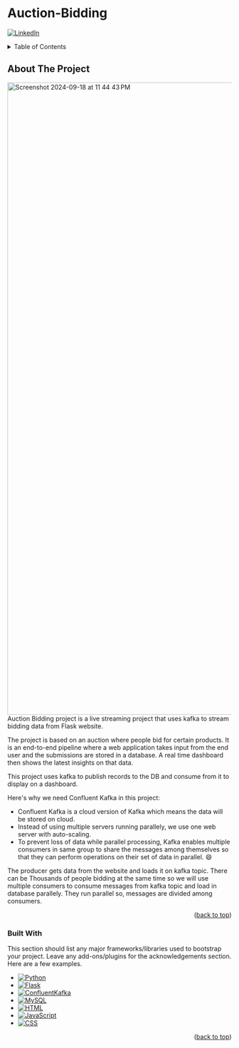 # Auction-Bidding

<!-- Improved compatibility of back to top link: See: https://github.com/othneildrew/Best-README-Template/pull/73 -->
<a id="readme-top"></a>
<!--
*** Thanks for checking out the Best-README-Template. If you have a suggestion
*** that would make this better, please fork the repo and create a pull request
*** or simply open an issue with the tag "enhancement".
*** Don't forget to give the project a star!
*** Thanks again! Now go create something AMAZING! :D
-->



<!-- PROJECT SHIELDS -->
<!--
*** I'm using markdown "reference style" links for readability.
*** Reference links are enclosed in brackets [ ] instead of parentheses ( ).
*** See the bottom of this document for the declaration of the reference variables
*** for contributors-url, forks-url, etc. This is an optional, concise syntax you may use.
*** https://www.markdownguide.org/basic-syntax/#reference-style-links
-->
[![LinkedIn][linkedin-shield]][linkedin-url]

<!-- TABLE OF CONTENTS -->
<details>
  <summary>Table of Contents</summary>
  <ol>
    <li>
      <a href="#about-the-project">About The Project</a>
      <ul>
        <li><a href="#built-with">Built With</a></li>
      </ul>
    </li>
  </ol>
</details>



<!-- ABOUT THE PROJECT -->
## About The Project

<img width="1421" alt="Screenshot 2024-09-18 at 11 44 43 PM" src="https://github.com/user-attachments/assets/2018bf31-fcbb-456f-823c-ac48014a4a6e">
Auction Bidding project is a live streaming project that uses kafka to stream bidding data from Flask website.

The project is based on an auction where people bid for certain products. It is an end-to-end pipeline where a web application takes input from the end user and the submissions are stored in a database. A real time dashboard then shows the latest insights on that data.

This project uses kafka to publish records to the DB and consume from it to display on a dashboard.

Here's why we need Confluent Kafka in this project:
* Confluent Kafka is a cloud version of Kafka which means the data will be stored on cloud.
* Instead of using multiple servers running parallely, we use one web server with auto-scaling.
* To prevent loss of data while parallel processing, Kafka enables multiple consumers in same group to share the messages among themselves so that they can perform operations on their set of data in parallel. :smile:

The producer gets data from the website and loads it on kafka topic.
There can be Thousands of people bidding at the same time so we will use multiple consumers to consume messages from kafka topic and load in database parallely. They run parallel so, messages are divided among consumers.

<p align="right">(<a href="#readme-top">back to top</a>)</p>



### Built With

This section should list any major frameworks/libraries used to bootstrap your project. Leave any add-ons/plugins for the acknowledgements section. Here are a few examples.

* [![Python][Python]][Python-url]
* [![Flask][Flask]][Flask-url]
* [![ConfluentKafka][ConfluentKafka]][ConfluentKafka-url]
* [![MySQL][MySQL]][MySQL-url]
* [![HTML][HTML]][HTML-url]
* [![JavaScript][JavaScript]][JavaScript-url]
* [![CSS][CSS]][CSS-url]


<p align="right">(<a href="#readme-top">back to top</a>)</p>


<!-- MARKDOWN LINKS & IMAGES -->
<!-- https://www.markdownguide.org/basic-syntax/#reference-style-links -->
[linkedin-shield]: https://img.shields.io/badge/-LinkedIn-black.svg?style=for-the-badge&logo=linkedin&colorB=555
[linkedin-url]: https://www.linkedin.com/in/nancy-kataria8/
<!-- Badges (Icons) -->
[Python]: https://img.shields.io/badge/Python-3776AB?style=for-the-badge&logo=python&logoColor=white
[Flask]: https://img.shields.io/badge/Flask-black?style=for-the-badge&logo=flask&logoColor=white
[ConfluentKafka]: https://img.shields.io/badge/ConfluentKafka-231F20?style=for-the-badge&logo=apache-kafka&logoColor=white
[MySQL]: https://img.shields.io/badge/MySQL-4479A1?style=for-the-badge&logo=mysql&logoColor=white
[HTML]: https://img.shields.io/badge/HTML5-E34F26?style=for-the-badge&logo=html5&logoColor=white
[JavaScript]: https://img.shields.io/badge/JavaScript-F7DF1E?style=for-the-badge&logo=javascript&logoColor=black
[CSS]: https://img.shields.io/badge/CSS3-1572B6?style=for-the-badge&logo=css3&logoColor=white

<!-- URLs -->
[Python-url]: https://www.python.org/
[Flask-url]: https://flask.palletsprojects.com/
[ConfluentKafka-url]: https://www.confluent.io/
[MySQL-url]: https://www.mysql.com/
[HTML-url]: https://developer.mozilla.org/en-US/docs/Web/HTML
[JavaScript-url]: https://developer.mozilla.org/en-US/docs/Web/JavaScript
[CSS-url]: https://developer.mozilla.org/en-US/docs/Web/CSS
